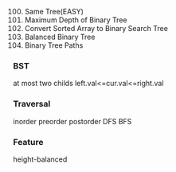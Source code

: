 100. Same Tree(EASY)
104. Maximum Depth of Binary Tree
108. Convert Sorted Array to Binary Search Tree
110. Balanced Binary Tree
257. Binary Tree Paths

### BST
at most two childs
left.val<=cur.val<=right.val

### Traversal
inorder
preorder
postorder
DFS 
BFS

### Feature
height-balanced